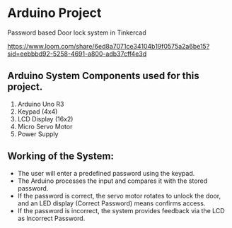 # Arduino Project
Password based Door lock system in Tinkercad

https://www.loom.com/share/6ed8a7071ce34104b19f0575a2a6be15?sid=eebbbd92-5258-4691-a800-adb37cff4e3d

## Arduino System Components used for this project.
1. Arduino Uno R3
2. Keypad (4x4)
3. LCD Display (16x2)
4. Micro Servo Motor
5. Power Supply

## Working of the System:
* The user will enter a predefined password using the keypad.
* The Arduino processes the input and compares it with the stored password.
* If the password is correct, the servo motor rotates to unlock the door, and an LED display (Correct Password) means confirms access.
* If the password is incorrect, the system provides feedback via the LCD as Incorrect Password.
